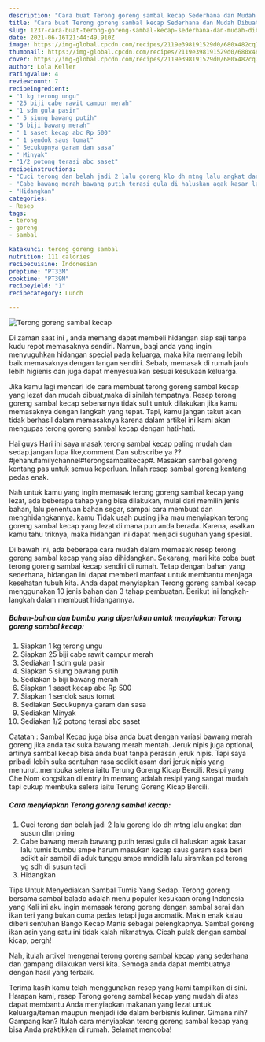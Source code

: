 ```yaml
---
description: "Cara buat Terong goreng sambal kecap Sederhana dan Mudah Dibuat"
title: "Cara buat Terong goreng sambal kecap Sederhana dan Mudah Dibuat"
slug: 1237-cara-buat-terong-goreng-sambal-kecap-sederhana-dan-mudah-dibuat
date: 2021-06-16T21:44:49.910Z
image: https://img-global.cpcdn.com/recipes/2119e398191529d0/680x482cq70/terong-goreng-sambal-kecap-foto-resep-utama.jpg
thumbnail: https://img-global.cpcdn.com/recipes/2119e398191529d0/680x482cq70/terong-goreng-sambal-kecap-foto-resep-utama.jpg
cover: https://img-global.cpcdn.com/recipes/2119e398191529d0/680x482cq70/terong-goreng-sambal-kecap-foto-resep-utama.jpg
author: Lola Keller
ratingvalue: 4
reviewcount: 7
recipeingredient:
- "1 kg terong ungu"
- "25 biji cabe rawit campur merah"
- "1 sdm gula pasir"
- " 5 siung bawang putih"
- "5 biji bawang merah"
- " 1 saset kecap abc Rp 500"
- " 1 sendok saus tomat"
- " Secukupnya garam dan sasa"
- " Minyak"
- "1/2 potong terasi abc saset"
recipeinstructions:
- "Cuci terong dan belah jadi 2 lalu goreng klo dh mtng lalu angkat dan susun dlm piring"
- "Cabe bawang merah bawang putih terasi gula di haluskan agak kasar lalu tumis bumbu smpe harum masukan kecap saus garam sasa beri sdikit air sambil di aduk tunggu smpe mndidih lalu siramkan pd terong yg sdh di susun tadi"
- "Hidangkan"
categories:
- Resep
tags:
- terong
- goreng
- sambal

katakunci: terong goreng sambal 
nutrition: 111 calories
recipecuisine: Indonesian
preptime: "PT33M"
cooktime: "PT39M"
recipeyield: "1"
recipecategory: Lunch

---
```



![Terong goreng sambal kecap](https://img-global.cpcdn.com/recipes/2119e398191529d0/680x482cq70/terong-goreng-sambal-kecap-foto-resep-utama.jpg)

Di zaman  saat ini , anda memang dapat membeli hidangan siap saji tanpa kudu repot memasaknya sendiri. Namun, bagi anda yang ingin menyuguhkan hidangan special pada keluarga, maka kita memang lebih baik memasaknya dengan tangan sendiri. Sebab, memasak di rumah jauh lebih higienis dan juga dapat menyesuaikan sesuai kesukaan keluarga.

Jika kamu lagi mencari ide cara membuat terong goreng sambal kecap yang lezat dan mudah dibuat,maka di sinilah tempatnya. Resep terong goreng sambal kecap  sebenarnya tidak sulit untuk dilakukan jika kamu memasaknya dengan langkah yang tepat. Tapi, kamu jangan takut akan tidak berhasil dalam memasaknya 
karena dalam artikel ini kami akan mengupas terong goreng sambal kecap dengan hati-hati.  

Hai guys Hari ini saya masak terong sambal kecap paling mudah dan sedap.jangan lupa like,comment Dan subscribe ya ??#jehanufamilychannel#terongsambalkecap#. Masakan sambal goreng kentang pas untuk semua keperluan. Inilah resep sambal goreng kentang pedas enak.

Nah untuk kamu yang ingin memasak terong goreng sambal kecap yang lezat, ada beberapa tahap yang bisa dilakukan, mulai dari memilih jenis bahan, lalu penentuan bahan segar, sampai cara membuat dan menghidangkannya. kamu Tidak usah pusing jika mau menyiapkan terong goreng sambal kecap yang lezat di mana pun anda berada. Karena, asalkan kamu  tahu triknya, maka hidangan ini dapat menjadi suguhan yang spesial.

Di bawah ini, ada beberapa cara mudah dalam memasak resep terong goreng sambal kecap yang siap dihidangkan. Sekarang, mari kita coba buat terong goreng sambal kecap sendiri di rumah. Tetap dengan bahan yang sederhana, hidangan ini dapat memberi manfaat untuk membantu menjaga kesehatan tubuh kita. Anda dapat menyiapkan Terong goreng sambal kecap menggunakan 10 jenis bahan dan 3 tahap pembuatan. Berikut ini langkah-langkah dalam membuat hidangannya.

<!--inarticleads1-->

##### Bahan-bahan dan bumbu yang diperlukan untuk menyiapkan Terong goreng sambal kecap:

1. Siapkan 1 kg terong ungu
1. Siapkan 25 biji cabe rawit campur merah
1. Sediakan 1 sdm gula pasir
1. Siapkan  5 siung bawang putih
1. Sediakan 5 biji bawang merah
1. Siapkan  1 saset kecap abc Rp 500
1. Siapkan  1 sendok saus tomat
1. Sediakan  Secukupnya garam dan sasa
1. Sediakan  Minyak
1. Sediakan 1/2 potong terasi abc saset


Catatan : Sambal Kecap juga bisa anda buat dengan variasi bawang merah goreng jika anda tak suka bawang merah mentah. Jeruk nipis juga optional, artinya sambal kecap bisa anda buat tanpa perasan jeruk nipis. Tapi saya pribadi lebih suka sentuhan rasa sedikit asam dari jeruk nipis yang menurut..membuka selera iaitu Terung Goreng Kicap Bercili. Resipi yang Che Nom kongsikan di entry in memang adalah resipi yang sangat mudah tapi cukup membuka selera iaitu Terung Goreng Kicap Bercili. 

<!--inarticleads2-->

##### Cara menyiapkan Terong goreng sambal kecap:

1. Cuci terong dan belah jadi 2 lalu goreng klo dh mtng lalu angkat dan susun dlm piring
1. Cabe bawang merah bawang putih terasi gula di haluskan agak kasar lalu tumis bumbu smpe harum masukan kecap saus garam sasa beri sdikit air sambil di aduk tunggu smpe mndidih lalu siramkan pd terong yg sdh di susun tadi
1. Hidangkan


Tips Untuk Menyediakan Sambal Tumis Yang Sedap. Terong goreng bersama sambal balado adalah menu populer kesukaan orang Indonesia yang Kali ini aku ingin memasak terong goreng dengan sambal serai dan ikan teri yang bukan cuma pedas tetapi juga aromatik. Makin enak kalau diberi sentuhan Bango Kecap Manis sebagai pelengkapnya. Sambal goreng ikan asin yang satu ini tidak kalah nikmatnya. Cicah pulak dengan sambal kicap, pergh! 

Nah, itulah artikel mengenai  terong goreng sambal kecap  yang sederhana dan gampang dilakukan versi kita. Semoga anda dapat membuatnya dengan hasil yang terbaik. 

Terima kasih kamu telah menggunakan resep yang kami tampilkan di sini. Harapan kami, resep  Terong goreng sambal kecap yang mudah di atas dapat membantu Anda menyiapkan makanan yang lezat untuk keluarga/teman maupun menjadi ide dalam berbisnis kuliner. Gimana nih? Gampang kan? Itulah cara menyiapkan terong goreng sambal kecap yang bisa Anda praktikkan di rumah. Selamat mencoba!

